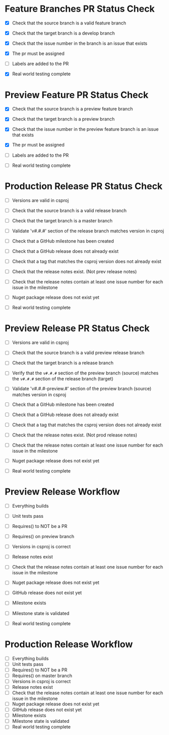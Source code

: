 # Feature Branches PR Status Check

- [x] Check that the source branch is a valid feature branch
- [x] Check that the target branch is a develop branch
- [x] Check that the issue number in the branch is an issue that exists
- [x] The pr must be assigned
- [ ] Labels are added to the PR
- [x] Real world testing complete



# Preview Feature PR Status Check

- [x] Check that the source branch is a preview feature branch
- [x] Check that the target branch is a preview branch
- [x] Check that the issue number in the preview feature branch is an issue that exists
- [x] The pr must be assigned
- [ ] Labels are added to the PR
- [ ] Real world testing complete


# Production Release PR Status Check

- [ ] Versions are valid in csproj
- [ ] Check that the source branch is a valid release branch
- [ ] Check that the target branch is a master branch
- [ ] Validate 'v#.#.#' section of the release branch matches version in csproj
- [ ] Check that a GitHub milestone has been created
- [ ] Check that a GitHub release does not already exist
- [ ] Check that a tag that matches the csproj version does not already exist
- [ ] Check that the release notes exist.  (Not prev release notes)
- [ ] Check that the release notes contain at least one issue number for each issue in the milestone
- [ ] Nuget package release does not exist yet
- [ ] Real world testing complete


# Preview Release PR Status Check

- [ ] Versions are valid in csproj
- [ ] Check that the source branch is a valid preview release branch
- [ ] Check that the target branch is a release branch
- [ ] Verify that the `v#.#.#` section of the preview branch (source) matches the `v#.#.#` section of the release branch (target)
- [ ] Validate 'v#.#.#-preview.#' section of the preview branch (source) matches version in csproj
- [ ] Check that a GitHub milestone has been created
- [ ] Check that a GitHub release does not already exist
- [ ] Check that a tag that matches the csproj version does not already exist
- [ ] Check that the release notes exist.  (Not prod release notes)
- [ ] Check that the release notes contain at least one issue number for each issue in the milestone
- [ ] Nuget package release does not exist yet
- [ ] Real world testing complete


# Preview Release Workflow

- [ ] Everything builds
- [ ] Unit tests pass
- [ ] Requires() to NOT be a PR
- [ ] Requires() on preview branch
- [ ] Versions in csproj is correct
- [ ] Release notes exist
- [ ] Check that the release notes contain at least one issue number for each issue in the milestone
- [ ] Nuget package release does not exist yet
- [ ] GitHub release does not exist yet
- [ ] Milestone exists
- [ ] Milestone state is validated
- [ ] Real world testing complete


# Production Release Workflow

- [ ] Everything builds
- [ ] Unit tests pass
- [ ] Requires() to NOT be a PR
- [ ] Requires() on master branch
- [ ] Versions in csproj is correct
- [ ] Release notes exist
- [ ] Check that the release notes contain at least one issue number for each issue in the milestone
- [ ] Nuget package release does not exist yet
- [ ] GitHub release does not exist yet
- [ ] Milestone exists
- [ ] Milestone state is validated
- [ ] Real world testing complete